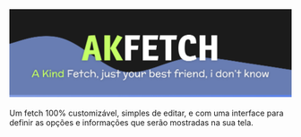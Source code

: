 <div align='center'>
<img src='assets/img/AKFETCH.png' alt='Akfetch Logo'>
</div>
<br>
Um fetch 100% customizável, simples de editar, e com uma interface para definir as opções e informações que serão mostradas na sua tela.

